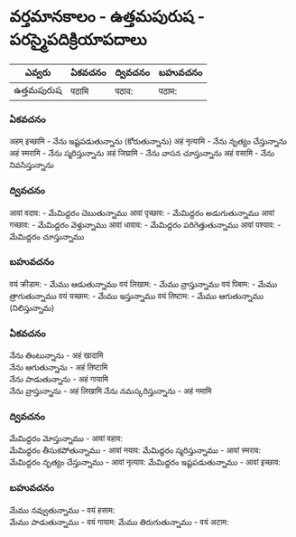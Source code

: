 # వర్తమానకాలం - ఉత్తమపురుష - పరస్మైపదిక్రియాపదాలు 


ఎవ్వరు | ఏకవచనం     | ద్వివచనం     | బహువచనం 
-------------|---------------|---------------|-----------
ఉత్తమపురుష | पठामि | पठाव: | पठाम:

### ఏకవచనం

अहम् इच्छामि - నేను ఇష్టపడుతున్నాను (కోరుతున్నాను)
अहं नृत्यामि - నేను నృత్యం చేస్తున్నాను 
अहं स्मरामि - నేను స్మరిస్తున్నాను 
अहं जिघ्रामि - నేను వాసన చూస్తున్నాను 
अहं वसामि - నేను నివసిస్తున్నాను 

### ద్వివచనం

आवां वदाव: - మేమిద్దరం చెబుతున్నాము 
आवां पृच्छाव: - మేమిద్దరం అడుగుతున్నాము 
आवां गच्छाव: - మేమిద్దరం వెళ్తున్నాము 
आवां धावाव: - మేమిద్దరం పరిగెత్తుతున్నాము 
आवां पश्याव: - మేమిద్దరం చూస్తున్నాము 

### బహువచనం

वयं क्रीडाम: - మేము ఆడుతున్నాము 
वयं लिखाम: - మేము వ్రాస్తున్నాము 
वयं पिबाम: - మేము త్రాగుతున్నాము 
वयं यच्छाम: - మేము ఇస్తున్నాము 
वयं तिष्टाम: - మేము ఆగుతున్నాము (నిలిస్తున్నామ)

### ఏకవచనం

నేను తింటున్నాను - अहं खादामि  
నేను ఆగుతున్నాను - अहं तिष्टामि  
నేను పాడుతున్నాను - अहं गायामि  
నేను వ్రాస్తున్నాను - अहं लिखामि 
నేను నమస్కరిస్తున్నాను - अहं नमामि

### ద్వివచనం

మేమిద్దరం మోస్తున్నాము - आवां वहाव:  
మేమిద్దరం తీసుకపోతున్నాము - आवां नयाव: 
మేమిద్దరం స్మరిస్తున్నాము - आवां स्मराव:  
మేమిద్దరం నృత్యం చేస్తున్నాము - आवां नृत्याव: 
మేమిద్దరం ఇష్టపడుతున్నాము - आवां इच्छाव: 

### బహువచనం

మేము నవ్వుతున్నాము - वयं हसाम:  
మేము పాడుతున్నాము  - वयं गायाम: 
మేము తిరుగుతున్నాము - वयं अटाम: 
